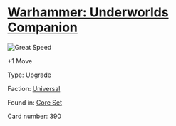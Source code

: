 # [Warhammer: Underworlds Companion](https://guidokessels.github.io/wh-underworlds)

  

![Great Speed](https://warhammerunderworlds.com/wp-content/uploads/sites/6/2017/12/390_ENG-Great-Speed.png)

+1 Move

Type: Upgrade

Faction: [Universal](https://guidokessels.github.io/wh-underworlds/factions/universal)

Found in: [Core Set](https://guidokessels.github.io/wh-underworlds/locations/core-set)

Card number: 390
